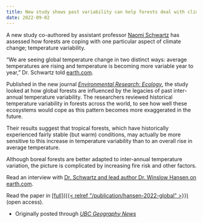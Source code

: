 ```yaml
---
title: New study shows past variability can help forests deal with climate change
date: 2022-09-02
---
```


A new study co-authored by assistant professor <u>[Naomi Schwartz](/author/naomi-schwartz/)</u> has assessed how forests are coping with one particular aspect of climate change; temperature variability.

“We are seeing global temperature change in two distinct ways: average temperatures are rising and temperature is becoming more variable year to year,” Dr. Schwartz told <u>[earth.com](https://www.earth.com/news/past-variability-may-help-forests-cope-with-climate-change/)</u>.

Published in the new journal <u>*[Environmental Research: Ecology](https://iopscience.iop.org/journal/2752-664X)*</u>, the study looked at how global forests are influenced by the legacies of past inter-annual temperature variability. The researchers reviewed historical temperature variability in forests across the world, to see how well these ecosystems would cope as this pattern becomes more exaggerated in the future.

Their results suggest that tropical forests, which have historically experienced fairly stable (but warm) conditions, may actually be more sensitive to this increase in temperature variability than to an overall rise in average temperature.

Although boreal forests are better adapted to inter-annual temperature variation, the picture is complicated by increasing fire risk and other factors.

Read an interview with <u>[Dr. Schwartz and lead author Dr. Winslow Hansen on earth.com](https://www.earth.com/news/past-variability-may-help-forests-cope-with-climate-change/)</u>.

Read the paper in <u>[full]({{< relref "/publication/hansen-2022-global" >}})</u> (open access).

* Originally posted through *[UBC Geography News](https://geog.ubc.ca/news/new-study-shows-past-variability-can-help-forests-deal-with-climate-change/)*
